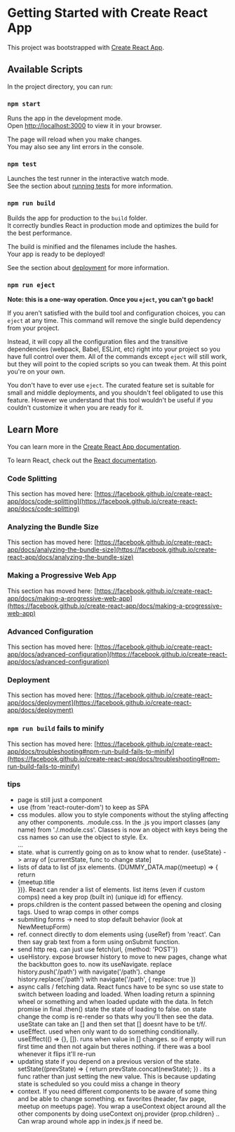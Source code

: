 # Getting Started with Create React App

This project was bootstrapped with [Create React App](https://github.com/facebook/create-react-app).

## Available Scripts

In the project directory, you can run:

### `npm start`

Runs the app in the development mode.\
Open [http://localhost:3000](http://localhost:3000) to view it in your browser.

The page will reload when you make changes.\
You may also see any lint errors in the console.

### `npm test`

Launches the test runner in the interactive watch mode.\
See the section about [running tests](https://facebook.github.io/create-react-app/docs/running-tests) for more information.

### `npm run build`

Builds the app for production to the `build` folder.\
It correctly bundles React in production mode and optimizes the build for the best performance.

The build is minified and the filenames include the hashes.\
Your app is ready to be deployed!

See the section about [deployment](https://facebook.github.io/create-react-app/docs/deployment) for more information.

### `npm run eject`

**Note: this is a one-way operation. Once you `eject`, you can't go back!**

If you aren't satisfied with the build tool and configuration choices, you can `eject` at any time. This command will remove the single build dependency from your project.

Instead, it will copy all the configuration files and the transitive dependencies (webpack, Babel, ESLint, etc) right into your project so you have full control over them. All of the commands except `eject` will still work, but they will point to the copied scripts so you can tweak them. At this point you're on your own.

You don't have to ever use `eject`. The curated feature set is suitable for small and middle deployments, and you shouldn't feel obligated to use this feature. However we understand that this tool wouldn't be useful if you couldn't customize it when you are ready for it.

## Learn More

You can learn more in the [Create React App documentation](https://facebook.github.io/create-react-app/docs/getting-started).

To learn React, check out the [React documentation](https://reactjs.org/).

### Code Splitting

This section has moved here: [https://facebook.github.io/create-react-app/docs/code-splitting](https://facebook.github.io/create-react-app/docs/code-splitting)

### Analyzing the Bundle Size

This section has moved here: [https://facebook.github.io/create-react-app/docs/analyzing-the-bundle-size](https://facebook.github.io/create-react-app/docs/analyzing-the-bundle-size)

### Making a Progressive Web App

This section has moved here: [https://facebook.github.io/create-react-app/docs/making-a-progressive-web-app](https://facebook.github.io/create-react-app/docs/making-a-progressive-web-app)

### Advanced Configuration

This section has moved here: [https://facebook.github.io/create-react-app/docs/advanced-configuration](https://facebook.github.io/create-react-app/docs/advanced-configuration)

### Deployment

This section has moved here: [https://facebook.github.io/create-react-app/docs/deployment](https://facebook.github.io/create-react-app/docs/deployment)

### `npm run build` fails to minify

This section has moved here: [https://facebook.github.io/create-react-app/docs/troubleshooting#npm-run-build-fails-to-minify](https://facebook.github.io/create-react-app/docs/troubleshooting#npm-run-build-fails-to-minify)

### tips
- page is still just a component
- use <Link> (from 'react-router-dom') to keep as SPA
- css modules. allow you to style components without the styling affecting any other components. <name>.module.css. In the <name>.js you import classes (any name) from './<name>.module.css'. Classes is now an object with keys being the css names so can use the object to style. Ex. <div class={classes.div1Styling}>...
- state. what is currently going on as to know what to render. {useState} -> array of [currentState, func to change state]
- lists of data to list of jsx elements. {DUMMY_DATA.map((meetup) => { return <li key={meetup.id}>{meetup.title </li> })}. React can render a list of elements. list items (even if custom comps) need a key prop (built in) (unique id) for effiency.
 - props.children is the content passed between the opening and closing tags. Used to wrap comps in other comps
 - submiting forms -> need to stop default behavior (look at NewMeetupForm)
 - ref. connect directly to dom elements using {useRef} from 'react'. Can then say grab text from a form using onSubmit function.
- send http req. can just use fetch(url, {method: 'POST'})
- useHistory. expose browser history to move to new pages, change what the backbutton goes to. now its useNavigate. replace history.push('/path') with navigate('/path'). change history.replace('/path') with navigate('/path', { replace: true })
- async calls / fetching data. React funcs have to be sync so use state to switch between loading and loaded. When loading return a spinning wheel or something and when loaded update with the data. In fetch promise in final .then() state the state of loading to false. on state change the comp is re-render so thats why you'll then see the data. useState can take an [] and then set that [] doesnt have to be t/f/.
- useEffect. used when only want to do something conditionally. useEffect(() => {}, []). runs when value in [] changes. so if empty will run first time and then not again but theres nothing. if there was a bool whenever it flips it'll re-run
- updating state if you depend on a previous version of the state. setState((prevState) => {
                                                                                return prevState.concat(newState);
                                                                            }) .  its a func rather than just setting the new value. This is because updating state is scheduled so you could miss a change in theory
- context. If you need different components to be aware of some thing and be able to change something. ex favorites (header, fav page, meetup on meetups page). You wrap a useContext object around all the other components by doing useContext onj.provider {prop.children} .. Can wrap around whole app in index.js if need be.
